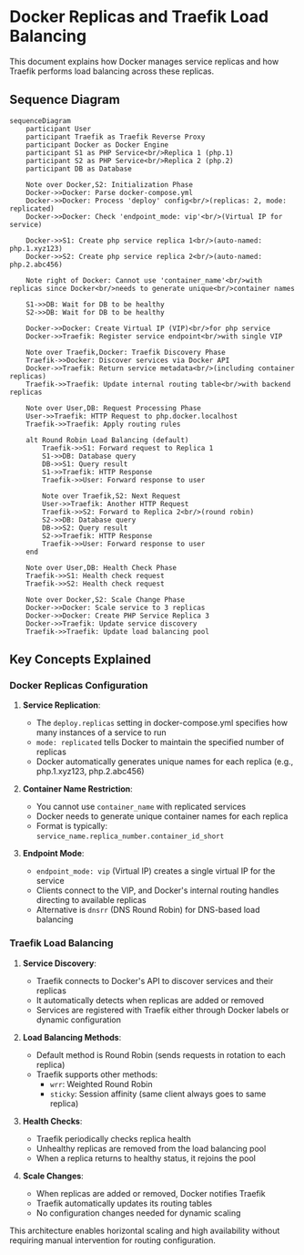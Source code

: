 # Docker Replicas and Traefik Load Balancing

This document explains how Docker manages service replicas and how Traefik performs load balancing across these replicas.

## Sequence Diagram

```mermaid
sequenceDiagram
    participant User
    participant Traefik as Traefik Reverse Proxy
    participant Docker as Docker Engine
    participant S1 as PHP Service<br/>Replica 1 (php.1)
    participant S2 as PHP Service<br/>Replica 2 (php.2)
    participant DB as Database

    Note over Docker,S2: Initialization Phase
    Docker->>Docker: Parse docker-compose.yml
    Docker->>Docker: Process 'deploy' config<br/>(replicas: 2, mode: replicated)
    Docker->>Docker: Check 'endpoint_mode: vip'<br/>(Virtual IP for service)
    
    Docker->>S1: Create php service replica 1<br/>(auto-named: php.1.xyz123)
    Docker->>S2: Create php service replica 2<br/>(auto-named: php.2.abc456)
    
    Note right of Docker: Cannot use 'container_name'<br/>with replicas since Docker<br/>needs to generate unique<br/>container names
    
    S1->>DB: Wait for DB to be healthy
    S2->>DB: Wait for DB to be healthy
    
    Docker->>Docker: Create Virtual IP (VIP)<br/>for php service
    Docker->>Traefik: Register service endpoint<br/>with single VIP
    
    Note over Traefik,Docker: Traefik Discovery Phase
    Traefik->>Docker: Discover services via Docker API
    Docker->>Traefik: Return service metadata<br/>(including container replicas)
    Traefik->>Traefik: Update internal routing table<br/>with backend replicas

    Note over User,DB: Request Processing Phase
    User->>Traefik: HTTP Request to php.docker.localhost
    Traefik->>Traefik: Apply routing rules
    
    alt Round Robin Load Balancing (default)
        Traefik->>S1: Forward request to Replica 1
        S1->>DB: Database query
        DB->>S1: Query result
        S1->>Traefik: HTTP Response
        Traefik->>User: Forward response to user
        
        Note over Traefik,S2: Next Request
        User->>Traefik: Another HTTP Request
        Traefik->>S2: Forward to Replica 2<br/>(round robin)
        S2->>DB: Database query
        DB->>S2: Query result
        S2->>Traefik: HTTP Response
        Traefik->>User: Forward response to user
    end
    
    Note over User,DB: Health Check Phase
    Traefik->>S1: Health check request
    Traefik->>S2: Health check request
    
    Note over Docker,S2: Scale Change Phase
    Docker->>Docker: Scale service to 3 replicas
    Docker->>Docker: Create PHP Service Replica 3
    Docker->>Traefik: Update service discovery
    Traefik->>Traefik: Update load balancing pool
```

## Key Concepts Explained

### Docker Replicas Configuration

1. **Service Replication**:
    - The `deploy.replicas` setting in docker-compose.yml specifies how many instances of a service to run
    - `mode: replicated` tells Docker to maintain the specified number of replicas
    - Docker automatically generates unique names for each replica (e.g., php.1.xyz123, php.2.abc456)

2. **Container Name Restriction**:
    - You cannot use `container_name` with replicated services
    - Docker needs to generate unique container names for each replica
    - Format is typically: `service_name.replica_number.container_id_short`

3. **Endpoint Mode**:
    - `endpoint_mode: vip` (Virtual IP) creates a single virtual IP for the service
    - Clients connect to the VIP, and Docker's internal routing handles directing to available replicas
    - Alternative is `dnsrr` (DNS Round Robin) for DNS-based load balancing

### Traefik Load Balancing

1. **Service Discovery**:
    - Traefik connects to Docker's API to discover services and their replicas
    - It automatically detects when replicas are added or removed
    - Services are registered with Traefik either through Docker labels or dynamic configuration

2. **Load Balancing Methods**:
    - Default method is Round Robin (sends requests in rotation to each replica)
    - Traefik supports other methods:
        - `wrr`: Weighted Round Robin
        - `sticky`: Session affinity (same client always goes to same replica)

3. **Health Checks**:
    - Traefik periodically checks replica health
    - Unhealthy replicas are removed from the load balancing pool
    - When a replica returns to healthy status, it rejoins the pool

4. **Scale Changes**:
    - When replicas are added or removed, Docker notifies Traefik
    - Traefik automatically updates its routing tables
    - No configuration changes needed for dynamic scaling

This architecture enables horizontal scaling and high availability without requiring manual intervention for routing configuration.
